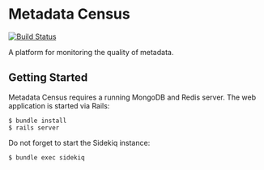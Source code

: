 # Metadata Census

[![Build Status](https://travis-ci.org/platzhirsch/metadata-census.png)](http://travis-ci.org/platzhirsch/metadata-census)

A platform for monitoring the quality of metadata.

## Getting Started

Metadata Census requires a running MongoDB and Redis server. The web application is started via Rails:

```
$ bundle install
$ rails server
```

Do not forget to start the Sidekiq instance:

```
$ bundle exec sidekiq
```
